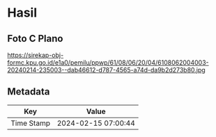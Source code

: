 # Hasil

## Foto C Plano

https://sirekap-obj-formc.kpu.go.id/e1a0/pemilu/ppwp/61/08/06/20/04/6108062004003-20240214-235003--dab46612-d787-4565-a74d-da9b2d273b80.jpg


## Metadata

| Key        | Value               |
| ---------- | ------------------- |
| Time Stamp | 2024-02-15 07:00:44 |



